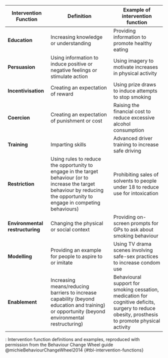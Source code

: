 |**Intervention Function**      |**Definition**                                                                                                                                                             |**Example of intervention function**                                                                                                            |
|-------------------------------|---------------------------------------------------------------------------------------------------------------------------------------------------------------------------|------------------------------------------------------------------------------------------------------------------------------------------------|
|**Education**                  |Increasing knowledge or understanding                                                                                                                                      |Providing information to promote healthy eating                                                                                                 |
|**Persuasion**                 |Using information to induce positive or negative feelings or stimulate action                                                                                              |Using imagery to motivate increases in physical activity                                                                                        |
|**Incentivisation**            |Creating an expectation of reward                                                                                                                                          |Using prize draws to induce attempts to stop smoking                                                                                            |
|**Coercion**                   |Creating an expectation of punishment or cost                                                                                                                              |Raising the financial cost to reduce excessive alcohol consumption                                                                              |
|**Training**                   |Imparting skills                                                                                                                                                           |Advanced driver training to increase safe driving                                                                                               |
|**Restriction**                |Using rules to reduce the opportunity to engage in the target behaviour (or to increase the target behaviour by reducing the opportunity to engage in competing behaviours)|Prohibiting sales of solvents to people under 18 to reduce use for intoxication                                                                 |
|**Environmental restructuring**|Changing the physical or social context                                                                                                                                    |Providing on-screen prompts for GPs to ask about smoking behaviour                                                                              |
|**Modelling**                  |Providing an example for people to aspire to or imitate                                                                                                                    |Using TV drama scenes involving safe-sex practices to increase condom use                                                                       |
|**Enablement**                 |Increasing means/reducing barriers to increase capability (beyond education and training) or opportunity (beyond environmental restructuring)                              |Behavioural support for smoking cessation, medication for cognitive deficits, surgery to reduce obesity, prosthesis to promote physical activity|

: Intervention function definitions and examples, reproduced with permission from the Behaviour Change Wheel guide @michieBehaviourChangeWheel2014 {#tbl-intervention-functions}